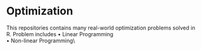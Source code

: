 # Optimization
This repositories contains many real-world optimization problems solved in R. Problem includes 
• Linear Programming\
• Non-linear Programming\
